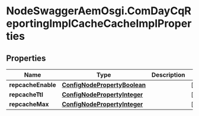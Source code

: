 # NodeSwaggerAemOsgi.ComDayCqReportingImplCacheCacheImplProperties

## Properties

Name | Type | Description | Notes
------------ | ------------- | ------------- | -------------
**repcacheEnable** | [**ConfigNodePropertyBoolean**](ConfigNodePropertyBoolean.md) |  | [optional] 
**repcacheTtl** | [**ConfigNodePropertyInteger**](ConfigNodePropertyInteger.md) |  | [optional] 
**repcacheMax** | [**ConfigNodePropertyInteger**](ConfigNodePropertyInteger.md) |  | [optional] 


